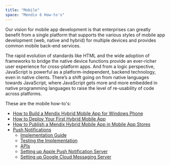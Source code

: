 ```yaml
---
title: "Mobile"
space: "Mendix 6 How-to's"
---
```

Our vision for mobile app development is that enterprises can greatly benefit from a single platform that supports the various styles of mobile app development (web, native and hybrid) for multiple devices and provides common mobile back-end services.

The rapid evolution of standards like HTML and the wide adoption of frameworks to bridge the native device functions provide an ever-richer user experience for cross-platform apps. And from a logic perspective, JavaScript is powerful as a platform-independent, backend technology, even in native clients. There’s a shift going on from native languages towards JavaScript, where JavaScript gets more and more embedded in native programming languages to raise the level of re-usability of code across platforms.

These are the mobile how-to's:

* [How to Build a Mendix Hybrid Mobile App for Windows Phone](Building+a+Mendix+Hybrid+Mobile+App+for+Windows+Phone)
* [How to Deploy Your First Hybrid Mobile App](Deploy+your+first+Hybrid+Mobile+App)
* [How to Publish a Mendix Hybrid Mobile App in Mobile App Stores](Publishing+a+Mendix+Hybrid+Mobile+App+in+Mobile+App+Stores)
* [Push Notifications](Push+Notifications)
    * [Implementation Guide](Implementation+Guide)
    * [Testing the Implementation](Testing+the+Implementation)
    * [APIs](APIs)
    * [Setting up Apple Push Notification Server](Setting+up+Apple+Push+Notification+Server)
    * [Setting up Google Cloud Messaging Server](Setting+up+Google+Cloud+Messaging+Server)
